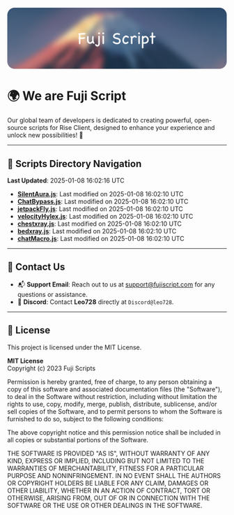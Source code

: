 ![Banner](.github/b.webp)

# 🌍 **We are Fuji Script**

Our global team of developers is dedicated to creating powerful, open-source scripts for Rise Client, designed to enhance your experience and unlock new possibilities! 🌟

---
<!-- SCRIPTS_NAVIGATION_START -->
## 📂 **Scripts Directory Navigation**

**Last Updated**: 2025-01-08 16:02:16 UTC

- **[SilentAura.js](scripts/SilentAura.js)**: Last modified on 2025-01-08 16:02:10 UTC
- **[ChatBypass.js](scripts/ChatBypass.js)**: Last modified on 2025-01-08 16:02:10 UTC
- **[jetpackFly.js](scripts/jetpackFly.js)**: Last modified on 2025-01-08 16:02:10 UTC
- **[velocityHylex.js](scripts/velocityHylex.js)**: Last modified on 2025-01-08 16:02:10 UTC
- **[chestxray.js](scripts/chestxray.js)**: Last modified on 2025-01-08 16:02:10 UTC
- **[bedxray.js](scripts/bedxray.js)**: Last modified on 2025-01-08 16:02:10 UTC
- **[chatMacro.js](scripts/chatMacro.js)**: Last modified on 2025-01-08 16:02:10 UTC

<!-- SCRIPTS_NAVIGATION_END -->

---

## 💬 **Contact Us**  
- 📬 **Support Email**: Reach out to us at [support@fujiscript.com](mailto:support@fujiscript.com) for any questions or assistance.  
- 💬 **Discord**: Contact **Leo728** directly at `Discord@leo728`.

---

## 📜 **License**

This project is licensed under the MIT License.  

**MIT License**  
Copyright (c) 2023 Fuji Scripts  

Permission is hereby granted, free of charge, to any person obtaining a copy of this software and associated documentation files (the "Software"), to deal in the Software without restriction, including without limitation the rights to use, copy, modify, merge, publish, distribute, sublicense, and/or sell copies of the Software, and to permit persons to whom the Software is furnished to do so, subject to the following conditions:  

The above copyright notice and this permission notice shall be included in all copies or substantial portions of the Software.  

THE SOFTWARE IS PROVIDED "AS IS", WITHOUT WARRANTY OF ANY KIND, EXPRESS OR IMPLIED, INCLUDING BUT NOT LIMITED TO THE WARRANTIES OF MERCHANTABILITY, FITNESS FOR A PARTICULAR PURPOSE AND NONINFRINGEMENT. IN NO EVENT SHALL THE AUTHORS OR COPYRIGHT HOLDERS BE LIABLE FOR ANY CLAIM, DAMAGES OR OTHER LIABILITY, WHETHER IN AN ACTION OF CONTRACT, TORT OR OTHERWISE, ARISING FROM, OUT OF OR IN CONNECTION WITH THE SOFTWARE OR THE USE OR OTHER DEALINGS IN THE SOFTWARE.  
